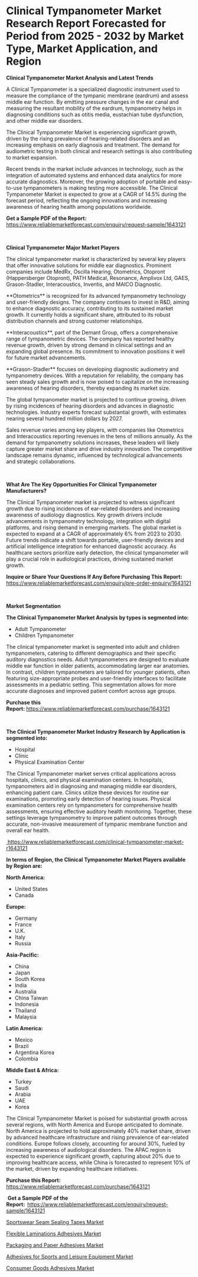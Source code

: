 <p><h1>Clinical Tympanometer Market Research Report Forecasted for Period from 2025 -  2032 by Market Type, Market Application, and Region</h1></p><p><strong>Clinical Tympanometer Market Analysis and Latest Trends</strong></p>
<p><p>A Clinical Tympanometer is a specialized diagnostic instrument used to measure the compliance of the tympanic membrane (eardrum) and assess middle ear function. By emitting pressure changes in the ear canal and measuring the resultant mobility of the eardrum, tympanometry helps in diagnosing conditions such as otitis media, eustachian tube dysfunction, and other middle ear disorders. </p><p>The Clinical Tympanometer Market is experiencing significant growth, driven by the rising prevalence of hearing-related disorders and an increasing emphasis on early diagnosis and treatment. The demand for audiometric testing in both clinical and research settings is also contributing to market expansion. </p><p>Recent trends in the market include advances in technology, such as the integration of automated systems and enhanced data analytics for more accurate diagnostics. Moreover, the growing adoption of portable and easy-to-use tympanometers is making testing more accessible. The Clinical Tympanometer Market is expected to grow at a CAGR of 14.5% during the forecast period, reflecting the ongoing innovations and increasing awareness of hearing health among populations worldwide.</p></p>
<p><strong>Get a Sample PDF of the Report:&nbsp;</strong> <a href="https://www.reliablemarketforecast.com/enquiry/request-sample/1643121?utm_campaign=1108&utm_medium=2&utm_source=Github&utm_content=ia&utm_term=28032025&utm_id=clinical-tympanometer">https://www.reliablemarketforecast.com/enquiry/request-sample/1643121</a></p>
<p>&nbsp;</p>
<p><strong>Clinical Tympanometer Major Market Players</strong></p>
<p><p>The clinical tympanometer market is characterized by several key players that offer innovative solutions for middle ear diagnostics. Prominent companies include MedRx, Oscilla Hearing, Otometrics, Otopront (Happersberger Otopront), PATH Medical, Resonance, Amplivox Ltd, GAES, Grason-Stadler, Interacoustics, Inventis, and MAICO Diagnostic.</p><p>**Otometrics** is recognized for its advanced tympanometry technology and user-friendly designs. The company continues to invest in R&D, aiming to enhance diagnostic accuracy, contributing to its sustained market growth. It currently holds a significant share, attributed to its robust distribution channels and strong customer relationships.</p><p>**Interacoustics**, part of the Demant Group, offers a comprehensive range of tympanometric devices. The company has reported healthy revenue growth, driven by strong demand in clinical settings and an expanding global presence. Its commitment to innovation positions it well for future market advancements.</p><p>**Grason-Stadler** focuses on developing diagnostic audiometry and tympanometry devices. With a reputation for reliability, the company has seen steady sales growth and is now poised to capitalize on the increasing awareness of hearing disorders, thereby expanding its market size.</p><p>The global tympanometer market is projected to continue growing, driven by rising incidences of hearing disorders and advances in diagnostic technologies. Industry experts forecast substantial growth, with estimates nearing several hundred million dollars by 2027.</p><p>Sales revenue varies among key players, with companies like Otometrics and Interacoustics reporting revenues in the tens of millions annually. As the demand for tympanometry solutions increases, these leaders will likely capture greater market share and drive industry innovation. The competitive landscape remains dynamic, influenced by technological advancements and strategic collaborations.</p></p>
<p>&nbsp;</p>
<p><strong>What Are The Key Opportunities For Clinical Tympanometer Manufacturers?</strong></p>
<p><p>The Clinical Tympanometer market is projected to witness significant growth due to rising incidences of ear-related disorders and increasing awareness of audiology diagnostics. Key growth drivers include advancements in tympanometry technology, integration with digital platforms, and rising demand in emerging markets. The global market is expected to expand at a CAGR of approximately 6% from 2023 to 2030. Future trends indicate a shift towards portable, user-friendly devices and artificial intelligence integration for enhanced diagnostic accuracy. As healthcare sectors prioritize early detection, the clinical tympanometer will play a crucial role in audiological practices, driving sustained market growth.</p></p>
<p><strong>Inquire or Share Your Questions If Any Before Purchasing This Report:</strong> <a href="https://www.reliablemarketforecast.com/enquiry/pre-order-enquiry/1643121?utm_campaign=1108&utm_medium=2&utm_source=Github&utm_content=ia&utm_term=28032025&utm_id=clinical-tympanometer">https://www.reliablemarketforecast.com/enquiry/pre-order-enquiry/1643121</a></p>
<p>&nbsp;</p>
<p><strong>Market Segmentation</strong></p>
<p><strong>The Clinical Tympanometer Market Analysis by types is segmented into:</strong></p>
<p><ul><li>Adult Tympanometer</li><li>Children Tympanometer</li></ul></p>
<p><p>The clinical tympanometer market is segmented into adult and children tympanometers, catering to different demographics and their specific auditory diagnostics needs. Adult tympanometers are designed to evaluate middle ear function in older patients, accommodating larger ear anatomies. In contrast, children tympanometers are tailored for younger patients, often featuring size-appropriate probes and user-friendly interfaces to facilitate assessments in a pediatric setting. This segmentation allows for more accurate diagnoses and improved patient comfort across age groups.</p></p>
<p><strong>Purchase this Report:&nbsp;</strong><a href="https://www.reliablemarketforecast.com/purchase/1643121?utm_campaign=1108&utm_medium=2&utm_source=Github&utm_content=ia&utm_term=28032025&utm_id=clinical-tympanometer">https://www.reliablemarketforecast.com/purchase/1643121</a></p>
<p>&nbsp;</p>
<p><strong>The Clinical Tympanometer Market Industry Research by Application is segmented into:</strong></p>
<p><ul><li>Hospital</li><li>Clinic</li><li>Physical Examination Center</li></ul></p>
<p><p>The Clinical Tympanometer market serves critical applications across hospitals, clinics, and physical examination centers. In hospitals, tympanometers aid in diagnosing and managing middle ear disorders, enhancing patient care. Clinics utilize these devices for routine ear examinations, promoting early detection of hearing issues. Physical examination centers rely on tympanometers for comprehensive health assessments, ensuring effective auditory health monitoring. Together, these settings leverage tympanometry to improve patient outcomes through accurate, non-invasive measurement of tympanic membrane function and overall ear health.</p></p>
<p><a href="https://www.reliablemarketforecast.com/clinical-tympanometer-market-r1643121?utm_campaign=1108&utm_medium=2&utm_source=Github&utm_content=ia&utm_term=28032025&utm_id=clinical-tympanometer">&nbsp;https://www.reliablemarketforecast.com/clinical-tympanometer-market-r1643121</a></p>
<p><strong>In terms of Region, the Clinical Tympanometer Market Players available by Region are:</strong></p>
<p>
    <p> <strong> North America: </strong>
        <ul>
            <li>United States</li>
            <li>Canada</li>
        </ul>
        </p> 
    <p> <strong> Europe: </strong>
        <ul>
            <li>Germany</li>
            <li>France</li>
            <li>U.K.</li>
            <li>Italy</li>
            <li>Russia</li>
        </ul>
        </p> 
    <p> <strong> Asia-Pacific: </strong>
        <ul>
            <li>China</li>
            <li>Japan</li>
            <li>South Korea</li>
            <li>India</li>
            <li>Australia</li>
            <li>China Taiwan</li>
            <li>Indonesia</li>
            <li>Thailand</li>
            <li>Malaysia</li>
        </ul>
        </p> 
    <p> <strong> Latin America: </strong>
        <ul>
            <li>Mexico</li>
            <li>Brazil</li>
            <li>Argentina Korea</li>
            <li>Colombia</li>
        </ul>
        </p> 
    <p> <strong> Middle East & Africa: </strong>
        <ul>
            <li>Turkey</li>
            <li>Saudi</li>
            <li>Arabia</li>
            <li>UAE</li>
            <li>Korea</li>
        </ul>
    </p>
    </p>
<p><p>The Clinical Tympanometer Market is poised for substantial growth across several regions, with North America and Europe anticipated to dominate. North America is projected to hold approximately 40% market share, driven by advanced healthcare infrastructure and rising prevalence of ear-related conditions. Europe follows closely, accounting for around 30%, fueled by increasing awareness of audiological disorders. The APAC region is expected to experience significant growth, capturing about 20% due to improving healthcare access, while China is forecasted to represent 10% of the market, driven by expanding healthcare initiatives.</p></p>
<p><strong>Purchase this Report: </strong><a href="https://www.reliablemarketforecast.com/purchase/1643121?utm_campaign=1108&utm_medium=2&utm_source=Github&utm_content=ia&utm_term=28032025&utm_id=clinical-tympanometer">https://www.reliablemarketforecast.com/purchase/1643121</a></p>
<p>&nbsp;<strong>Get a Sample PDF of the Report:&nbsp;&nbsp;</strong><a href="https://www.reliablemarketforecast.com/enquiry/request-sample/1643121?utm_campaign=1108&utm_medium=2&utm_source=Github&utm_content=ia&utm_term=28032025&utm_id=clinical-tympanometer">https://www.reliablemarketforecast.com/enquiry/request-sample/1643121</a></p>
<p><strong></strong></p>
<p><p><a href="https://github.com/fontshatintj/Market-Research-Report-List-1/blob/main/sportswear-seam-sealing-tapes-market.md?utm_campaign=1108&utm_medium=2&utm_source=Github&utm_content=ia&utm_term=28032025&utm_id=clinical-tympanometer">Sportswear Seam Sealing Tapes Market</a></p><p><a href="https://github.com/bredevasil2q/Market-Research-Report-List-1/blob/main/flexible-laminations-adhesives-market.md?utm_campaign=1108&utm_medium=2&utm_source=Github&utm_content=ia&utm_term=28032025&utm_id=clinical-tympanometer">Flexible Laminations Adhesives Market</a></p><p><a href="https://github.com/nedzazollo74/Market-Research-Report-List-1/blob/main/packaging-and-paper-adhesives-market.md?utm_campaign=1108&utm_medium=2&utm_source=Github&utm_content=ia&utm_term=28032025&utm_id=clinical-tympanometer">Packaging and Paper Adhesives Market</a></p><p><a href="https://github.com/firdwsermald/Market-Research-Report-List-1/blob/main/adhesives-for-sports-and-leisure-equipment-market.md?utm_campaign=1108&utm_medium=2&utm_source=Github&utm_content=ia&utm_term=28032025&utm_id=clinical-tympanometer">Adhesives for Sports and Leisure Equipment Market</a></p><p><a href="https://github.com/winjelequegt/Market-Research-Report-List-1/blob/main/consumer-goods-adhesives-market.md?utm_campaign=1108&utm_medium=2&utm_source=Github&utm_content=ia&utm_term=28032025&utm_id=clinical-tympanometer">Consumer Goods Adhesives Market</a></p></p>